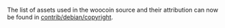 The list of assets used in the woocoin source and their attribution can now be found in [contrib/debian/copyright](../contrib/debian/copyright).
